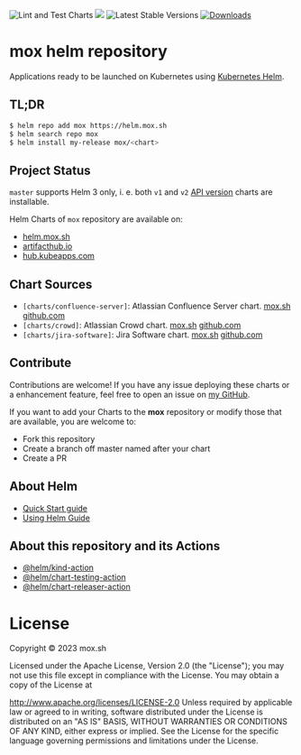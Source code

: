 ![Lint and Test Charts](https://github.com/javimox/helm-charts/workflows/Lint%20and%20Test%20Charts/badge.svg) [![](https://github.com/javimox/helm-charts/workflows/Release%20Charts/badge.svg?branch=master)](https://github.com/javimox/helm-charts/actions) ![Latest Stable Versions](https://github.com/javimox/helm-charts/workflows/Latest%20Stable%20Versions/badge.svg) [![Downloads](https://img.shields.io/github/downloads/javimox/helm-charts/total?color=blue&label=Downloads&style=plastic)](https://github.com/javimox/helm-charts/releases/)

# mox helm repository

Applications ready to be launched on Kubernetes using [Kubernetes Helm](https://github.com/helm/helm).

## TL;DR

```bash
$ helm repo add mox https://helm.mox.sh
$ helm search repo mox
$ helm install my-release mox/<chart>
```

## Project Status

`master` supports Helm 3 only, i. e. both `v1` and `v2` [API version](https://helm.sh/docs/topics/charts/#the-apiversion-field) charts are installable.

Helm Charts of `mox` repository are available on:
 * [helm.mox.sh](https://helm.mox.sh)
 * [artifacthub.io](https://artifacthub.io/packages/search?repo=mox)
 * [hub.kubeapps.com](https://hub.kubeapps.com/charts/mox)

## Chart Sources

* `[charts/confluence-server]`: Atlassian Confluence Server chart. [mox.sh](https://mox.sh/helm/charts/confluence-server/) [github.com](https://github.com/javimox/helm-charts/tree/master/charts/confluence-server)
* `[charts/crowd]`: Atlassian Crowd chart. [mox.sh](https://mox.sh/helm/charts/crowd/) [github.com](https://github.com/javimox/helm-charts/tree/master/charts/crowd)
* `[charts/jira-software]`: Jira Software chart. [mox.sh](https://mox.sh/helm/charts/jira-software/) [github.com](https://github.com/javimox/helm-charts/tree/master/charts/jira-software)

## Contribute

Contributions are welcome! If you have any issue deploying these charts or a enhancement feature, feel free to open an issue on [my GitHub](https://github.com/javimox/helm-charts/tree/master).

If you want to add your Charts to the **mox** repository or modify those that are available, you are welcome to:

* Fork this repository
* Create a branch off master named after your chart
* Create a PR

## About Helm

* [Quick Start guide](https://helm.sh/docs/intro/quickstart/)
* [Using Helm Guide](https://helm.sh/docs/intro/using_helm/)

## About this repository and its Actions

* [@helm/kind-action](https://github.com/helm/kind-action)
* [@helm/chart-testing-action](https://github.com/helm/chart-testing-action)
* [@helm/chart-releaser-action](https://github.com/helm/chart-releaser-action)

# License
Copyright © 2023 mox.sh

Licensed under the Apache License, Version 2.0 (the "License"); you may not use this file except in compliance with the License. You may obtain a copy of the License at

http://www.apache.org/licenses/LICENSE-2.0
Unless required by applicable law or agreed to in writing, software distributed under the License is distributed on an "AS IS" BASIS, WITHOUT WARRANTIES OR CONDITIONS OF ANY KIND, either express or implied. See the License for the specific language governing permissions and limitations under the License.
